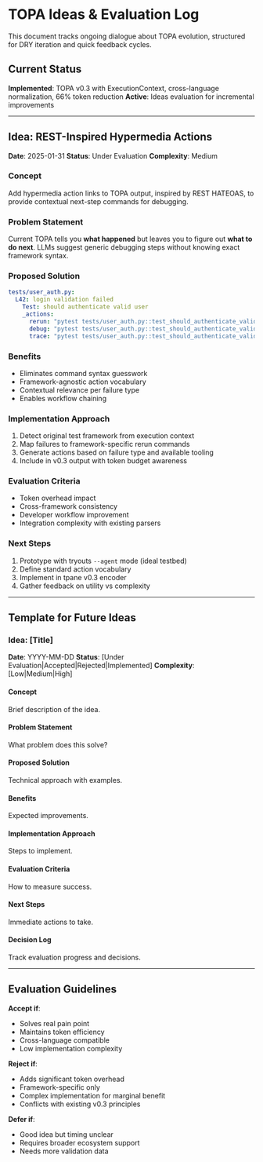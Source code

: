 # TOPA Ideas & Evaluation Log

This document tracks ongoing dialogue about TOPA evolution, structured for DRY iteration and quick feedback cycles.

## Current Status

**Implemented**: TOPA v0.3 with ExecutionContext, cross-language normalization, 66% token reduction
**Active**: Ideas evaluation for incremental improvements

---

## Idea: REST-Inspired Hypermedia Actions

**Date**: 2025-01-31
**Status**: Under Evaluation
**Complexity**: Medium

### Concept
Add hypermedia action links to TOPA output, inspired by REST HATEOAS, to provide contextual next-step commands for debugging.

### Problem Statement
Current TOPA tells you **what happened** but leaves you to figure out **what to do next**. LLMs suggest generic debugging steps without knowing exact framework syntax.

### Proposed Solution
```yaml
tests/user_auth.py:
  L42: login validation failed
    Test: should authenticate valid user
    _actions:
      rerun: "pytest tests/user_auth.py::test_should_authenticate_valid_user -v"
      debug: "pytest tests/user_auth.py::test_should_authenticate_valid_user --pdb"
      trace: "pytest tests/user_auth.py::test_should_authenticate_valid_user -s --tb=long"
```

### Benefits
- Eliminates command syntax guesswork
- Framework-agnostic action vocabulary
- Contextual relevance per failure type
- Enables workflow chaining

### Implementation Approach
1. Detect original test framework from execution context
2. Map failures to framework-specific rerun commands
3. Generate actions based on failure type and available tooling
4. Include in v0.3 output with token budget awareness

### Evaluation Criteria
- Token overhead impact
- Cross-framework consistency
- Developer workflow improvement
- Integration complexity with existing parsers

### Next Steps
1. Prototype with tryouts `--agent` mode (ideal testbed)
2. Define standard action vocabulary
3. Implement in tpane v0.3 encoder
4. Gather feedback on utility vs complexity

---

## Template for Future Ideas

### Idea: [Title]

**Date**: YYYY-MM-DD
**Status**: [Under Evaluation|Accepted|Rejected|Implemented]
**Complexity**: [Low|Medium|High]

#### Concept
Brief description of the idea.

#### Problem Statement
What problem does this solve?

#### Proposed Solution
Technical approach with examples.

#### Benefits
Expected improvements.

#### Implementation Approach
Steps to implement.

#### Evaluation Criteria
How to measure success.

#### Next Steps
Immediate actions to take.

#### Decision Log
Track evaluation progress and decisions.

---

## Evaluation Guidelines

**Accept if**:
- Solves real pain point
- Maintains token efficiency
- Cross-language compatible
- Low implementation complexity

**Reject if**:
- Adds significant token overhead
- Framework-specific only
- Complex implementation for marginal benefit
- Conflicts with existing v0.3 principles

**Defer if**:
- Good idea but timing unclear
- Requires broader ecosystem support
- Needs more validation data
